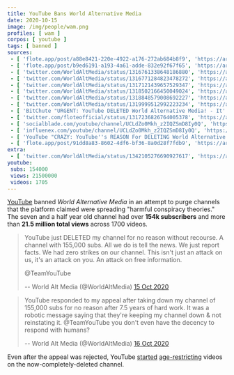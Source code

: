 ```yaml
---
title: YouTube Bans World Alternative Media
date: 2020-10-15
image: /img/people/wam.png
profiles: [ wam ]
corpos: [ youtube ]
tags: [ banned ]
sources:
 - [ 'flote.app/post/a88e8421-220e-4922-a176-272ab684b8f9', 'https://archive.is/Ay2kX' ]
 - [ 'flote.app/post/b9ed6191-a193-4a61-adde-832e92f67f65', 'https://archive.is/8eVLv' ]
 - [ 'twitter.com/WorldAltMedia/status/1316761338648186880', 'https://archive.is/kuaU5' ]
 - [ 'twitter.com/WorldAltMedia/status/1316771284823478272', 'https://archive.is/hXFLx' ]
 - [ 'twitter.com/WorldAltMedia/status/1317121439657529347', 'https://archive.is/lkPbX' ]
 - [ 'twitter.com/WorldAltMedia/status/1318502166450049024', 'https://archive.is/9uiTR' ]
 - [ 'twitter.com/WorldAltMedia/status/1318848579008692227', 'https://archive.is/hPAZp' ]
 - [ 'twitter.com/WorldAltMedia/status/1319999512992223234', 'https://archive.is/H2bi3' ]
 - [ 'BitChute "URGENT: YouTube DELETED World Alternative Media! - It''s TIME To END The Censorship!" by World Alternative Media (15 Oct 2020)', 'https://www.bitchute.com/video/PXhxocSreAAw/' ]
 - [ 'twitter.com/floteofficial/status/1317236826764005378', 'https://archive.is/HA0aT' ]
 - [ 'socialblade.com/youtube/channel/UCLdZo0Mkh_z2IQZSmD8Iy0Q', 'https://archive.is/lYty5' ]
 - [ 'influenex.com/youtube/channel/UCLdZo0Mkh_z2IQZSmD8Iy0Q', 'https://archive.is/LBNYr' ]
 - [ 'YouTube "CRAZY: YouTube''s REASON For DELETING World Alternative Media - Criticizing Hollywood?!" by  World Alternative Media''s Revenge (16 Oct 2020)', 'https://www.youtube.com/watch?v=A8tlV9zMVAo' ]
 - [ 'flote.app/post/91dd8a83-8602-4df6-bf36-8a0d28f7fdb9', 'https://archive.is/UOOp7' ]
extra:
 - [ 'twitter.com/WorldAltMedia/status/1342105276690927617', 'https://archive.is/4uFgw' ]
youtube:
 subs: 154000
 views: 21500000
 videos: 1705
---
```


[YouTube](/youtube/) banned _World Alternative Media_ in an attempt to purge
channels that the platform claimed were spreading "harmful conspiracy
theories." The seven and a half year old channel had over **154k subscribers**
and more than **21.5 million total views** across 1700 videos.

> YouTube just DELETED my channel for no reason without recourse. A channel
> with 155,000 subs. All we do is tell the news. We just report facts. We had
> zero strikes on our channel. This isn't just an attack on us, it's an attack
> on you. An attack on free information.
>
> @TeamYouTube
>
> -- World Alt Media (@WorldAltMedia) [15 Oct 2020](https://archive.is/kuaU5)

> YouTube responded to my appeal after taking down my channel of 155,000 subs
> for no reason after 7.5 years of hard work. It was a robotic message saying
> that they're keeping my channel down & not reinstating it. @TeamYouTube you
> don't even have the decency to respond with humans?
>
> -- World Alt Media (@WorldAltMedia) [16 Oct 2020](https://archive.is/lkPbX)

Even after the appeal was rejected, YouTube [started](https://archive.is/vlJhu)
[age-restricting](https://archive.is/KGVnx) videos on the
now-completely-deleted channel.
